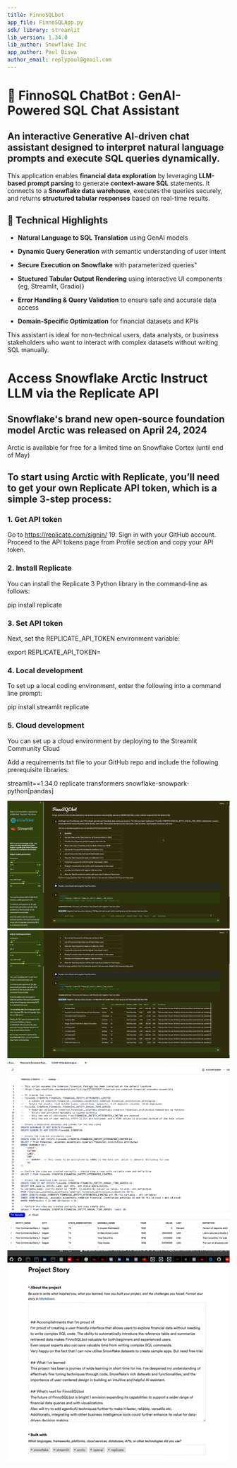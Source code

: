 ```yaml
---
title: FinnoSQLbot
app_file: FinnoSQLApp.py
sdk/ library: streamlit
lib_version: 1.34.0
lib_author: Snowflake Inc
app_author: Paul Biswa
author_email: replypaul@gmail.com
---
```



# 💬 FinnoSQL ChatBot : GenAI-Powered SQL Chat Assistant
## An interactive Generative AI-driven chat assistant designed to interpret natural language prompts and execute SQL queries dynamically.
This application enables **financial data exploration** by leveraging **LLM-based prompt parsing** to generate **context-aware SQL** statements. 
It connects to a **Snowflake data warehouse**, executes the queries securely, and returns **structured tabular responses** based on real-time results.

## 🔧 Technical Highlights
- **Natural Language to SQL Translation** using GenAI models

- **Dynamic Query Generation** with semantic understanding of user intent

- **Secure Execution on Snowflake** with parameterized queries"

- **Stuctured Tabular Output Rendering** using interactive UI components (eg, Streamlit, Gradio)}

- **Error Handling & Query Validation** to ensure safe and accurate data access

- **Domain-Specific Optimization** for financial datasets and KPIs


This assistant is ideal for non-technical users, data analysts, or business stakeholders who want to interact with complex datasets without writing SQL manually.


# Access Snowflake Arctic Instruct LLM via the Replicate API
## Snowflake's brand new open-source foundation model Arctic was released on April 24, 2024
Arctic is available for free for a limited time on Snowflake Cortex (until end of May)

## To start using Arctic with Replicate, you’ll need to get your own Replicate API token, which is a simple 3-step process:

### 1. Get API token
Go to https://replicate.com/signin/ 19.
Sign in with your GitHub account.
Proceed to the API tokens page from Profile section and copy your API token.

### 2. Install Replicate
You can install the Replicate 3 Python library in the command-line as follows:

pip install replicate

### 3. Set API token
Next, set the REPLICATE_API_TOKEN environment variable:

export REPLICATE_API_TOKEN=<paste-your-token-here>

### 4. Local development
To set up a local coding environment, enter the following into a command line prompt:

pip install streamlit replicate

### 5. Cloud development
You can set up a cloud environment by deploying to the Streamlit Community Cloud

Add a requirements.txt file to your GitHub repo and include the following prerequisite libraries:

streamlit==1.34.0
replicate
transformers
snowflake-snowpark-python[pandas]




![Landing Page of the FinnoSQLbot App](<FinnoSQLBot App UI.png>)
![Landing Page scroll bottom section of the App ](<FinnoSQLBot App UI 02.png>)
![](<FiinoSQL at Snowflake 2024-05-22.jpeg>)
![](<Project Story Screenshot 2024-05-22.jpeg>)

